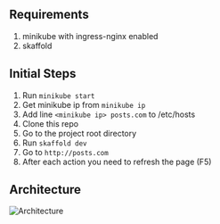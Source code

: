 ## Requirements

1. minikube with ingress-nginx enabled
2. skaffold

## Initial Steps

1. Run `minikube start`
2. Get minikube ip from `minikube ip`
3. Add line `<minikube ip> posts.com` to /etc/hosts
4. Clone this repo
5. Go to the project root directory
6. Run `skaffold dev`
7. Go to `http://posts.com`
8. After each action you need to refresh the page (F5)

## Architecture

![Architecture](https://static-niskhakov.s3.eu-central-1.amazonaws.com/github/basic-microservices.png)

